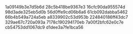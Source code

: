 1a09149b3e7d5b6d
28c5b418be9367e3
16cfc90da955574d
98d3ade325eb5d0b
56d0ffe9cd06b6a6
61cb092dabba5462
66b4b549a724a5eb
a8339902c53d953b
224840186ff43dc7
329ae67c720a093a
7178c190294170eb
7a00f2bfc62e0c7e
cb54753dd1067dc9
d1dee3a7fe1bca56
